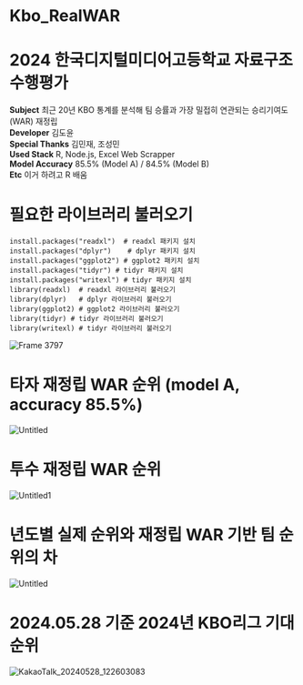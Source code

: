 # Kbo_RealWAR
# 2024 한국디지털미디어고등학교 자료구조 수행평가
**Subject**
최근 20년 KBO 통계를 분석해 팀 승률과 가장 밀접히 연관되는 승리기여도(WAR) 재정립  
**Developer**
김도윤  
**Special Thanks**
김민재, 조성민  
**Used Stack**
R, Node.js, Excel Web Scrapper  
**Model Accuracy**
85.5% (Model A) / 84.5% (Model B)  
**Etc**
이거 하려고 R 배움    


# 필요한 라이브러리 불러오기
```
install.packages("readxl")  # readxl 패키지 설치  
install.packages("dplyr")    # dplyr 패키지 설치
install.packages("ggplot2") # ggplot2 패키치 설치
install.packages("tidyr") # tidyr 패키지 설치
install.packages("writexl") # tidyr 패키지 설치
library(readxl)  # readxl 라이브러리 불러오기  
library(dplyr)   # dplyr 라이브러리 불러오기
library(ggplot2) # ggplot2 라이브러리 불러오기
library(tidyr) # tidyr 라이브러리 불러오기 
library(writexl) # tidyr 라이브러리 불러오기 
```
![Frame 3797](https://github.com/dodo07070707/Kbo-RealWAR/assets/98579912/98a3a865-674c-485d-a0e1-a1aeb64fc3ba)  
# 타자 재정립 WAR 순위 (model A, accuracy 85.5%)
![Untitled](https://github.com/dodo07070707/Kbo-RealWAR/assets/98579912/f6c63efb-5db3-4cb7-b8f7-da3b2236f05f)  
# 투수 재정립 WAR 순위  
![Untitled1](https://github.com/dodo07070707/Kbo-RealWAR/assets/98579912/c249c7b3-6d04-4684-83d3-6425b1ca82c5)  
# 년도별 실제 순위와 재정립 WAR 기반 팀 순위의 차
![Untitled](https://github.com/dodo07070707/Kbo-RealWAR/assets/98579912/d8ddb069-5796-44fc-9870-c2586465669d)  
# 2024.05.28 기준 2024년 KBO리그 기대순위
![KakaoTalk_20240528_122603083](https://github.com/dodo07070707/Kbo-RealWAR/assets/98579912/2b338055-ec3c-43a9-b779-56a6d87b8898)  
